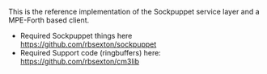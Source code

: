 This is the reference implementation of the Sockpuppet service layer and a MPE-Forth based client.
- Required Sockpuppet things here https://github.com/rbsexton/sockpuppet
- Required Support code (ringbuffers) here:  https://github.com/rbsexton/cm3lib
